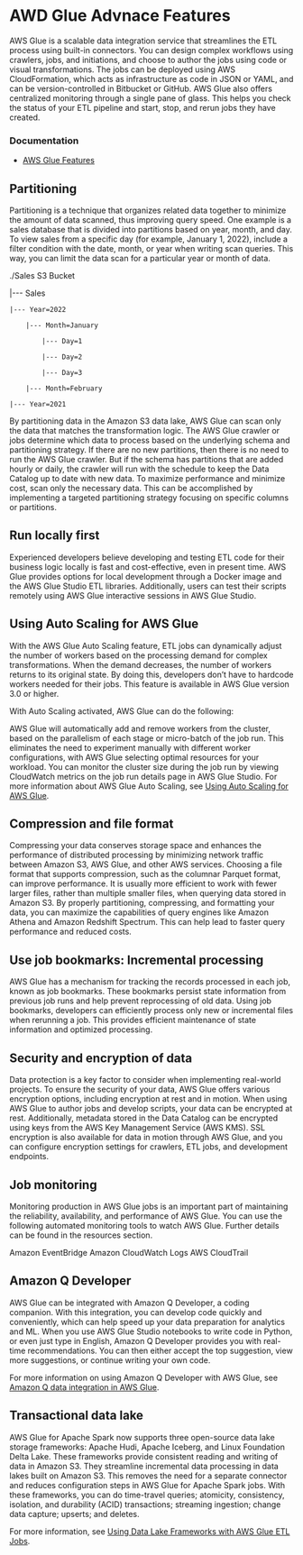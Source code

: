 # AWD Glue Advnace Features
AWS Glue is a scalable data integration service that streamlines the ETL process using built-in connectors. You can design complex workflows using crawlers, jobs, and initiations, and choose to author the jobs using code or visual transformations. The jobs can be deployed using AWS CloudFormation, which acts as infrastructure as code in JSON or YAML, and can be version-controlled in Bitbucket or GitHub. AWS Glue also offers centralized monitoring through a single pane of glass. This helps you check the status of your ETL pipeline and start, stop, and rerun jobs they have created. 

### Documentation
- [AWS Glue Features](https://aws.amazon.com/glue/features/)

## Partitioning
Partitioning is a technique that organizes related data together to minimize the amount of data scanned, thus improving query speed. One example is a sales database that is divided into partitions based on year, month, and day. To view sales from a specific day (for example, January 1, 2022), include a filter condition with the date, month, or year when writing scan queries. This way, you can limit the data scan for a particular year or month of data.



./Sales S3 Bucket

|--- Sales

    |--- Year=2022

        |--- Month=January

            |--- Day=1

            |--- Day=2 

            |--- Day=3

        |--- Month=February

    |--- Year=2021

 

By partitioning data in the Amazon S3 data lake, AWS Glue can scan only the data that matches the transformation logic. The AWS Glue crawler or jobs determine which data to process based on the underlying schema and partitioning strategy. If there are no new partitions, then there is no need to run the AWS Glue crawler. But if the schema has partitions that are added hourly or daily, the crawler will run with the schedule to keep the Data Catalog up to date with new data. To maximize performance and minimize cost, scan only the necessary data. This can be accomplished by implementing a targeted partitioning strategy focusing on specific columns or partitions.


## Run locally first
Experienced developers believe developing and testing ETL code for their business logic locally is fast and cost-effective, even in present time. AWS Glue provides options for local development through a Docker image and the AWS Glue Studio ETL libraries. Additionally, users can test their scripts remotely using AWS Glue interactive sessions in AWS Glue Studio.


## Using Auto Scaling for AWS Glue
With the AWS Glue Auto Scaling feature, ETL jobs can dynamically adjust the number of workers based on the processing demand for complex transformations. When the demand decreases, the number of workers returns to its original state. By doing this, developers don’t have to hardcode workers needed for their jobs. This feature is available in AWS Glue version 3.0 or higher.

With Auto Scaling activated, AWS Glue can do the following: 

AWS Glue will automatically add and remove workers from the cluster, based on the parallelism of each stage or micro-batch of the job run.
This eliminates the need to experiment manually with different worker configurations, with AWS Glue selecting optimal resources for your workload.
You can monitor the cluster size during the job run by viewing CloudWatch metrics on the job run details page in AWS Glue Studio.
For more information about AWS Glue Auto Scaling, see [Using Auto Scaling for AWS Glue](https://docs.aws.amazon.com/glue/latest/dg/auto-scaling.html).


## Compression and file format
Compressing your data conserves storage space and enhances the performance of distributed processing by minimizing network traffic between Amazon S3, AWS Glue, and other AWS services. Choosing a file format that supports compression, such as the columnar Parquet format, can improve performance. It is usually more efficient to work with fewer larger files, rather than multiple smaller files, when querying data stored in Amazon S3. By properly partitioning, compressing, and formatting your data, you can maximize the capabilities of query engines like Amazon Athena and Amazon Redshift Spectrum. This can help lead to faster query performance and reduced costs.


## Use job bookmarks: Incremental processing
AWS Glue has a mechanism for tracking the records processed in each job, known as job bookmarks. These bookmarks persist state information from previous job runs and help prevent reprocessing of old data. Using job bookmarks, developers can efficiently process only new or incremental files when rerunning a job. This provides efficient maintenance of state information and optimized processing.


## Security and encryption of data
Data protection is a key factor to consider when implementing real-world projects. To ensure the security of your data, AWS Glue offers various encryption options, including encryption at rest and in motion. When using AWS Glue to author jobs and develop scripts, your data can be encrypted at rest. Additionally, metadata stored in the Data Catalog can be encrypted using keys from the AWS Key Management Service (AWS KMS). SSL encryption is also available for data in motion through AWS Glue, and you can configure encryption settings for crawlers, ETL jobs, and development endpoints.


## Job monitoring
Monitoring production in AWS Glue jobs is an important part of maintaining the reliability, availability, and performance of AWS Glue. You can use the following automated monitoring tools to watch AWS Glue. Further details can be found in the resources section. 

Amazon EventBridge
Amazon CloudWatch Logs
AWS CloudTrail

## Amazon Q Developer
AWS Glue can be integrated with Amazon Q Developer, a coding companion. With this integration, you can develop code quickly and conveniently, which can help speed up your data preparation for analytics and ML. When you use AWS Glue Studio notebooks to write code in Python, or even just type in English, Amazon Q Developer provides you with real-time recommendations. You can then either accept the top suggestion, view more suggestions, or continue writing your own code.


For more information on using Amazon Q Developer with AWS Glue, see [Amazon Q data integration in AWS Glue](https://aws.amazon.com/blogs/big-data/build-data-integration-jobs-with-ai-companion-on-aws-glue-studio-notebook-powered-by-amazon-codewhisperer/).


## Transactional data lake
AWS Glue for Apache Spark now supports three open-source data lake storage frameworks: Apache Hudi, Apache Iceberg, and Linux Foundation Delta Lake. These frameworks provide consistent reading and writing of data in Amazon S3. They streamline incremental data processing in data lakes built on Amazon S3. This removes the need for a separate connector and reduces configuration steps in AWS Glue for Apache Spark jobs. With these frameworks, you can do time-travel queries; atomicity, consistency, isolation, and durability (ACID) transactions; streaming ingestion; change data capture; upserts; and deletes.


For more information, see [Using Data Lake Frameworks with AWS Glue ETL Jobs](https://docs.aws.amazon.com/glue/latest/dg/aws-glue-programming-etl-datalake-native-frameworks.html).
